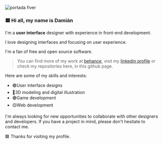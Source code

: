 
![portada fiver](https://github.com/user-attachments/assets/040c8261-c0c5-4e0f-a626-5c9ce60bf246)

### 🟨 Hi all,  my name is Damián

I'm a **user interface** designer with experience in front-end development.

I love designing interfaces and focusing on user experience.

I'm a fan of free and open source software.

>You can find more of my work at [behance](https://www.behance.net/damian-cardozo), visit my [linkedin profile](https://www.linkedin.com/in/damian-federico-cardozo/)
>or check my repositories here, in this github page.

Here are some of my skills and interests:
-  🟢User interface designs
-  🔵3D modeling and digital illustration
-  🟣Game development
-  🟡Web development

 I'm always looking for new opportunities to collaborate with other designers and developers. If you have a project in mind, please don't hesitate to contact me.

🟦 Thanks for visiting my profile.
<!--
**Firet/firet** is a ✨ _special_ ✨ repository because its `README.md` (this file) appears on your GitHub profile.

Here are some ideas to get you started:

- 🔭 I’m currently working on ...
- 🌱 I’m currently learning ...
- 👯 I’m looking to collaborate on ...
- 🤔 I’m looking for help with ...
- 💬 Ask me about ...
- 📫 How to reach me: ...
- 😄 Pronouns: ...
- ⚡ Fun fact: ...
-->
